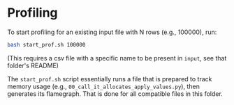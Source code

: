 
# Profiling

To start profiling for an existing input file with N rows (e.g., 100000), run:

```bash
bash start_prof.sh 100000
```

(This requires a csv file with a specific name to be present in `input`, see that folder's README)

The `start_prof.sh` script essentially runs a file that is prepared to track memory usage (e.g., `00_call_it_allocates_apply_values.py`), then generates its flamegraph. That is done for all compatible files in this folder.

